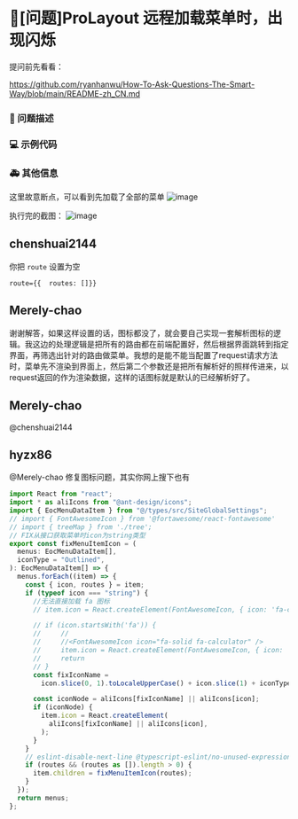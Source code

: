 # 🧐[问题]ProLayout 远程加载菜单时，出现闪烁

提问前先看看：

https://github.com/ryanhanwu/How-To-Ask-Questions-The-Smart-Way/blob/main/README-zh_CN.md

### 🧐 问题描述

<!--
配置远程加载时，先加载了全部的菜单然后再根据远程的数据渲染，导致出现闪烁
-->

### 💻 示例代码

### 🚑 其他信息

这里故意断点，可以看到先加载了全部的菜单
![image](https://github.com/ant-design/pro-components/assets/39617057/25370ef6-992e-4391-bba0-d1cd60b8320d)

执行完的截图：
![image](https://github.com/ant-design/pro-components/assets/39617057/aaf7fbdd-ca4a-494c-b7d2-386c2137c169)

## chenshuai2144

你把 `route` 设置为空

`route={{  routes: []}}`

## Merely-chao

谢谢解答，如果这样设置的话，图标都没了，就会要自己实现一套解析图标的逻辑。我这边的处理逻辑是把所有的路由都在前端配置好，然后根据界面跳转到指定界面，再筛选出针对的路由做菜单。我想的是能不能当配置了request请求方法时，菜单先不渲染到界面上，然后第二个参数还是把所有解析好的照样传进来，以request返回的作为渲染数据，这样的话图标就是默认的已经解析好了。

## Merely-chao

@chenshuai2144

## hyzx86

@Merely-chao 修复图标问题，其实你网上搜下也有

```ts
import React from "react";
import * as aliIcons from "@ant-design/icons";
import { EocMenuDataItem } from "@/types/src/SiteGlobalSettings";
// import { FontAwesomeIcon } from '@fortawesome/react-fontawesome'
// import { treeMap } from './tree';
// FIX从接口获取菜单时icon为string类型
export const fixMenuItemIcon = (
  menus: EocMenuDataItem[],
  iconType = "Outlined",
): EocMenuDataItem[] => {
  menus.forEach((item) => {
    const { icon, routes } = item;
    if (typeof icon === "string") {
      //无法直接加载 fa 图标
      // item.icon = React.createElement(FontAwesomeIcon, { icon: 'fa-calculator' }, null)

      // if (icon.startsWith('fa')) {
      //     //
      //     //<FontAwesomeIcon icon="fa-solid fa-calculator" />
      //     item.icon = React.createElement(FontAwesomeIcon, { icon: 'fa-calculator' }, null)
      //     return
      // }
      const fixIconName =
        icon.slice(0, 1).toLocaleUpperCase() + icon.slice(1) + iconType;

      const iconNode = aliIcons[fixIconName] || aliIcons[icon];
      if (iconNode) {
        item.icon = React.createElement(
          aliIcons[fixIconName] || aliIcons[icon],
        );
      }
    }
    // eslint-disable-next-line @typescript-eslint/no-unused-expressions
    if (routes && (routes as []).length > 0) {
      item.children = fixMenuItemIcon(routes);
    }
  });
  return menus;
};
```
